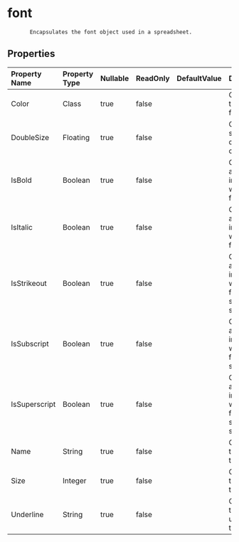 # **font**

           Encapsulates the font object used in a spreadsheet.            

## **Properties**

| Property Name | Property Type | Nullable |  ReadOnly | DefaultValue | Description | 
| :- | :- | :- |:- |  :- | :- |
|Color|Class|true|false |  |Gets or sets the  of the font. |
|DoubleSize|Floating|true|false |  |Gets and sets the double size of the font. |
|IsBold|Boolean|true|false |  |Gets or sets a value indicating whether the font is bold. |
|IsItalic|Boolean|true|false |  |Gets or sets a value indicating whether the font is italic. |
|IsStrikeout|Boolean|true|false |  |Gets or sets a value indicating whether the font is single strikeout. |
|IsSubscript|Boolean|true|false |  |Gets or sets a value indicating whether the font is subscript. |
|IsSuperscript|Boolean|true|false |  |Gets or sets a value indicating whether the font is super script. |
|Name|String|true|false |  |Gets  or sets the name of the . |
|Size|Integer|true|false |  |Gets or sets the size of the font. |
|Underline|String|true|false |  |Gets or sets the font underline type. |

